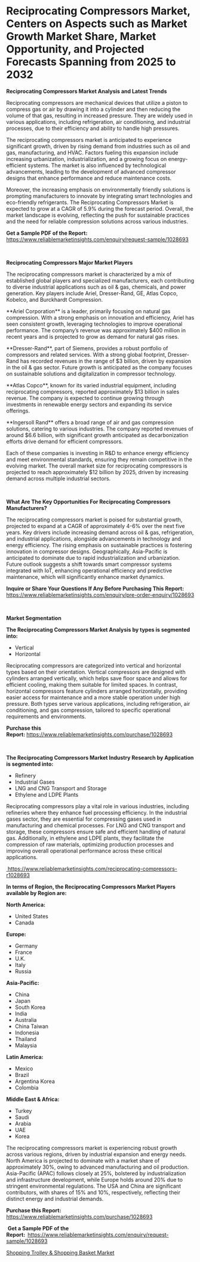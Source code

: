<p><h1>Reciprocating Compressors Market, Centers on Aspects such as Market Growth Market Share, Market Opportunity, and Projected Forecasts Spanning from 2025 to 2032</h1></p><p><strong>Reciprocating Compressors Market Analysis and Latest Trends</strong></p>
<p><p>Reciprocating compressors are mechanical devices that utilize a piston to compress gas or air by drawing it into a cylinder and then reducing the volume of that gas, resulting in increased pressure. They are widely used in various applications, including refrigeration, air conditioning, and industrial processes, due to their efficiency and ability to handle high pressures.</p><p>The reciprocating compressors market is anticipated to experience significant growth, driven by rising demand from industries such as oil and gas, manufacturing, and HVAC. Factors fueling this expansion include increasing urbanization, industrialization, and a growing focus on energy-efficient systems. The market is also influenced by technological advancements, leading to the development of advanced compressor designs that enhance performance and reduce maintenance costs.</p><p>Moreover, the increasing emphasis on environmentally friendly solutions is prompting manufacturers to innovate by integrating smart technologies and eco-friendly refrigerants. The Reciprocating Compressors Market is expected to grow at a CAGR of 5.9% during the forecast period. Overall, the market landscape is evolving, reflecting the push for sustainable practices and the need for reliable compression solutions across various industries.</p></p>
<p><strong>Get a Sample PDF of the Report:&nbsp;</strong> <a href="https://www.reliablemarketinsights.com/enquiry/request-sample/1028693?utm_campaign=3367&utm_medium=2&utm_source=Github&utm_content=ia&utm_term=21032025&utm_id=reciprocating-compressors">https://www.reliablemarketinsights.com/enquiry/request-sample/1028693</a></p>
<p>&nbsp;</p>
<p><strong>Reciprocating Compressors Major Market Players</strong></p>
<p><p>The reciprocating compressors market is characterized by a mix of established global players and specialized manufacturers, each contributing to diverse industrial applications such as oil & gas, chemicals, and power generation. Key players include Ariel, Dresser-Rand, GE, Atlas Copco, Kobelco, and Burckhardt Compression.</p><p>**Ariel Corporation** is a leader, primarily focusing on natural gas compression. With a strong emphasis on innovation and efficiency, Ariel has seen consistent growth, leveraging technologies to improve operational performance. The company’s revenue was approximately $400 million in recent years and is projected to grow as demand for natural gas rises.</p><p>**Dresser-Rand**, part of Siemens, provides a robust portfolio of compressors and related services. With a strong global footprint, Dresser-Rand has recorded revenues in the range of $3 billion, driven by expansion in the oil & gas sector. Future growth is anticipated as the company focuses on sustainable solutions and digitalization in compressor technology.</p><p>**Atlas Copco**, known for its varied industrial equipment, including reciprocating compressors, reported approximately $13 billion in sales revenue. The company is expected to continue growing through investments in renewable energy sectors and expanding its service offerings.</p><p>**Ingersoll Rand** offers a broad range of air and gas compression solutions, catering to various industries. The company reported revenues of around $6.6 billion, with significant growth anticipated as decarbonization efforts drive demand for efficient compressors.</p><p>Each of these companies is investing in R&D to enhance energy efficiency and meet environmental standards, ensuring they remain competitive in the evolving market. The overall market size for reciprocating compressors is projected to reach approximately $12 billion by 2025, driven by increasing demand across multiple industrial sectors.</p></p>
<p>&nbsp;</p>
<p><strong>What Are The Key Opportunities For Reciprocating Compressors Manufacturers?</strong></p>
<p><p>The reciprocating compressors market is poised for substantial growth, projected to expand at a CAGR of approximately 4-6% over the next five years. Key drivers include increasing demand across oil & gas, refrigeration, and industrial applications, alongside advancements in technology and energy efficiency. The rising emphasis on sustainable practices is fostering innovation in compressor designs. Geographically, Asia-Pacific is anticipated to dominate due to rapid industrialization and urbanization. Future outlook suggests a shift towards smart compressor systems integrated with IoT, enhancing operational efficiency and predictive maintenance, which will significantly enhance market dynamics.</p></p>
<p><strong>Inquire or Share Your Questions If Any Before Purchasing This Report:</strong> <a href="https://www.reliablemarketinsights.com/enquiry/pre-order-enquiry/1028693?utm_campaign=3367&utm_medium=2&utm_source=Github&utm_content=ia&utm_term=21032025&utm_id=reciprocating-compressors">https://www.reliablemarketinsights.com/enquiry/pre-order-enquiry/1028693</a></p>
<p>&nbsp;</p>
<p><strong>Market Segmentation</strong></p>
<p><strong>The Reciprocating Compressors Market Analysis by types is segmented into:</strong></p>
<p><ul><li>Vertical</li><li>Horizontal</li></ul></p>
<p><p>Reciprocating compressors are categorized into vertical and horizontal types based on their orientation. Vertical compressors are designed with cylinders arranged vertically, which helps save floor space and allows for efficient cooling, making them suitable for limited spaces. In contrast, horizontal compressors feature cylinders arranged horizontally, providing easier access for maintenance and a more stable operation under high pressure. Both types serve various applications, including refrigeration, air conditioning, and gas compression, tailored to specific operational requirements and environments.</p></p>
<p><strong>Purchase this Report:&nbsp;</strong><a href="https://www.reliablemarketinsights.com/purchase/1028693?utm_campaign=3367&utm_medium=2&utm_source=Github&utm_content=ia&utm_term=21032025&utm_id=reciprocating-compressors">https://www.reliablemarketinsights.com/purchase/1028693</a></p>
<p>&nbsp;</p>
<p><strong>The Reciprocating Compressors Market Industry Research by Application is segmented into:</strong></p>
<p><ul><li>Refinery</li><li>Industrial Gases</li><li>LNG and CNG Transport and Storage</li><li>Ethylene and LDPE Plants</li></ul></p>
<p><p>Reciprocating compressors play a vital role in various industries, including refineries where they enhance fuel processing efficiency. In the industrial gases sector, they are essential for compressing gases used in manufacturing and chemical processes. For LNG and CNG transport and storage, these compressors ensure safe and efficient handling of natural gas. Additionally, in ethylene and LDPE plants, they facilitate the compression of raw materials, optimizing production processes and improving overall operational performance across these critical applications.</p></p>
<p><a href="https://www.reliablemarketinsights.com/reciprocating-compressors-r1028693?utm_campaign=3367&utm_medium=2&utm_source=Github&utm_content=ia&utm_term=21032025&utm_id=reciprocating-compressors">&nbsp;https://www.reliablemarketinsights.com/reciprocating-compressors-r1028693</a></p>
<p><strong>In terms of Region, the Reciprocating Compressors Market Players available by Region are:</strong></p>
<p>
    <p> <strong> North America: </strong>
        <ul>
            <li>United States</li>
            <li>Canada</li>
        </ul>
        </p> 
    <p> <strong> Europe: </strong>
        <ul>
            <li>Germany</li>
            <li>France</li>
            <li>U.K.</li>
            <li>Italy</li>
            <li>Russia</li>
        </ul>
        </p> 
    <p> <strong> Asia-Pacific: </strong>
        <ul>
            <li>China</li>
            <li>Japan</li>
            <li>South Korea</li>
            <li>India</li>
            <li>Australia</li>
            <li>China Taiwan</li>
            <li>Indonesia</li>
            <li>Thailand</li>
            <li>Malaysia</li>
        </ul>
        </p> 
    <p> <strong> Latin America: </strong>
        <ul>
            <li>Mexico</li>
            <li>Brazil</li>
            <li>Argentina Korea</li>
            <li>Colombia</li>
        </ul>
        </p> 
    <p> <strong> Middle East & Africa: </strong>
        <ul>
            <li>Turkey</li>
            <li>Saudi</li>
            <li>Arabia</li>
            <li>UAE</li>
            <li>Korea</li>
        </ul>
    </p>
    </p>
<p><p>The reciprocating compressors market is experiencing robust growth across various regions, driven by industrial expansion and energy needs. North America is projected to dominate with a market share of approximately 30%, owing to advanced manufacturing and oil production. Asia-Pacific (APAC) follows closely at 25%, bolstered by industrialization and infrastructure development, while Europe holds around 20% due to stringent environmental regulations. The USA and China are significant contributors, with shares of 15% and 10%, respectively, reflecting their distinct energy and industrial demands.</p></p>
<p><strong>Purchase this Report: </strong><a href="https://www.reliablemarketinsights.com/purchase/1028693?utm_campaign=3367&utm_medium=2&utm_source=Github&utm_content=ia&utm_term=21032025&utm_id=reciprocating-compressors">https://www.reliablemarketinsights.com/purchase/1028693</a></p>
<p>&nbsp;<strong>Get a Sample PDF of the Report:&nbsp;&nbsp;</strong><a href="https://www.reliablemarketinsights.com/enquiry/request-sample/1028693?utm_campaign=3367&utm_medium=2&utm_source=Github&utm_content=ia&utm_term=21032025&utm_id=reciprocating-compressors">https://www.reliablemarketinsights.com/enquiry/request-sample/1028693</a></p>
<p><strong></strong></p>
<p><p><a href="https://github.com/comasnickie/Market-Research-Report-List-1/blob/main/shopping-trolley-shopping-basket-market.md?utm_campaign=3367&utm_medium=2&utm_source=Github&utm_content=ia&utm_term=21032025&utm_id=reciprocating-compressors">Shopping Trolley & Shopping Basket Market</a></p></p>